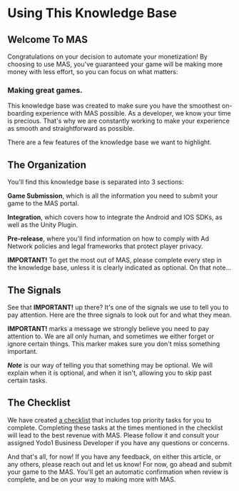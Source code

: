 # Using This Knowledge Base

## Welcome To MAS
Congratulations on your decision to automate your monetization! By choosing to use MAS, you've guaranteed your game will be making more money with less effort, so you can focus on what matters:

### Making great games.
This knowledge base was created to make sure you have the smoothest on-boarding experience with MAS possible. As a developer, we know your time is precious. That's why we are constantly working to make your experience as smooth and straightforward as possible.

There are a few features of the knowledge base we want to highlight. 

## The Organization
You'll find this knowledge base is separated into 3 sections: 

**Game Submission**, which is all the information you need to submit your game to the MAS portal. 

**Integration**, which covers how to integrate the Android and IOS SDKs, as well as the Unity Plugin.

**Pre-release**, where you'll find information on how to comply with Ad Network policies and legal frameworks that protect player privacy.

**IMPORTANT!** To get the most out of MAS, please complete every step in the knowledge base, unless it is clearly indicated as optional. On that note...

## The Signals

See that **IMPORTANT!** up there? It's one of the signals we use to tell you to pay attention. Here are the three signals to look out for and what they mean.

**IMPORTANT!** marks a message we strongly believe you need to pay attention to. We are all only human, and sometimes we either forget or ignore certain things. This marker makes sure you don't miss something important.

***Note*** is our way of telling you that something may be optional. We will explain when it is optional, and when it isn't, allowing you to skip past certain tasks.

## The Checklist 
We have created [a checklist](https://support.yodo1.com/hc/en-us/articles/360051732214) that includes top priority tasks for you to complete. Completing these tasks at the times mentioned in the checklist will lead to the best revenue with MAS. Please follow it and consult your assigned Yodo1 Business Developer if you have any questions or concerns.

And that's all, for now! If you have any feedback, on either this article, or any others, please reach out and let us know! For now, go ahead and submit your game to the MAS. You'll get an automatic confirmation when review is complete, and be on your way to making more with MAS.
